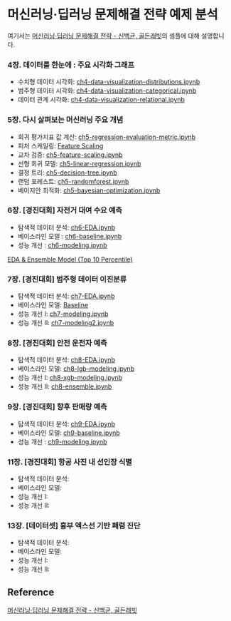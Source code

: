 # 머신러닝·딥러닝 문제해결 전략 예제 분석

여기서는 [머신러닝·딥러닝 문제해결 전략 - 신백균, 골든래빗](https://github.com/BaekKyunShin/musthave_mldl_problem_solving_strategy)의 셈플에 대해 설명합니다. 

### 4장. 데이터를 한눈에 : 주요 시각화 그래프

- 수치형 데이터 시각화: [ch4-data-visualization-distributions.ipynb](https://github.com/kyopark2014/ML-Algorithms/blob/main/ml-stragegy/src/ch4-data-visualization-distributions.ipynb)
- 범주형 데이터 시각화: [ch4-data-visualization-categorical.ipynb](https://github.com/kyopark2014/ML-Algorithms/blob/main/ml-stragegy/src/ch4-data-visualization-categorical.ipynb)
- 데이터 관계 시각화: [ch4-data-visualization-relational.ipynb](https://github.com/kyopark2014/ML-Algorithms/blob/main/ml-stragegy/src/ch4-data-visualization-relational.ipynb)

### 5장. 다시 살펴보는 머신러닝 주요 개념

- 회귀 평가지표 값 계산: [ch5-regression-evaluation-metric.ipynb](https://github.com/kyopark2014/ML-Algorithms/blob/main/ml-stragegy/src/ch5-regression-evaluation-metric.ipynb)
- 피처 스케일링: [Feature Scaling](https://github.com/kyopark2014/ML-Algorithms/blob/main/ml-stragegy/src/ch5-feature-scaling.ipynb) 
- 교차 검증: [ch5-feature-scaling.ipynb](https://github.com/kyopark2014/ML-Algorithms/blob/main/ml-stragegy/src/ch5-cross-validation.ipynb)
- 선형 회귀 모델: [ch5-linear-regression.ipynb](https://github.com/kyopark2014/ML-Algorithms/blob/main/ml-stragegy/src/ch5-linear-regression.ipynb)   
- 결정 트리: [ch5-decision-tree.ipynb](https://github.com/kyopark2014/ML-Algorithms/blob/main/ml-stragegy/src/ch5-decision-tree.ipynb)
- 랜덤 포레스트: [ch5-randomforest.ipynb](https://github.com/kyopark2014/ML-Algorithms/blob/main/ml-stragegy/src/ch5-randomforest.ipynb)
- 베이지안 최적화: [ch5-bayesian-optimization.ipynb](https://github.com/kyopark2014/ML-Algorithms/blob/main/ml-stragegy/src/ch5-bayesian-optimization.ipynb)

### 6장. [경진대회] 자전거 대여 수요 예측
- 탐색적 데이터 분석: [ch6-EDA.ipynb](https://github.com/kyopark2014/ML-Algorithms/blob/main/ml-stragegy/src/ch6-EDA.ipynb)
- 베이스라인 모델 : [ch6-baseline.ipynb](https://github.com/kyopark2014/ML-Algorithms/blob/main/ml-stragegy/src/ch6-baseline.ipynb)
- 성능 개선 : [ch6-modeling.ipynb](https://github.com/kyopark2014/ML-Algorithms/blob/main/ml-stragegy/src/ch6-modeling.ipynb)

[EDA & Ensemble Model (Top 10 Percentile)](https://github.com/kyopark2014/ML-Algorithms/blob/main/ml-stragegy/src/EDA-and-ensemble-model.ipynb)

### 7장. [경진대회] 범주형 데이터 이진분류

- 탐색적 데이터 분석: [ch7-EDA.ipynb](https://github.com/kyopark2014/ML-Algorithms/blob/main/ml-stragegy/src/ch7-EDA.ipynb)
- 베이스라인 모델: [Baseline](https://github.com/kyopark2014/ML-Algorithms/blob/main/ml-stragegy/src/ch7-baseline.ipynb)
- 성능 개선 I: [ch7-modeling.ipynb](https://github.com/kyopark2014/ML-Algorithms/blob/main/ml-stragegy/src/ch7-modeling.ipynb)
- 성능 개선 II: [ch7-modeling2.ipynb](https://github.com/kyopark2014/ML-Algorithms/blob/main/ml-stragegy/src/ch7-modeling2.ipynb)


### 8장. [경진대회] 안전 운전자 예측

- 탐색적 데이터 분석: [ch8-EDA.ipynb](https://github.com/kyopark2014/ML-Algorithms/blob/main/ml-stragegy/src/ch8-EDA.ipynb)
- 베이스라인 모델: [ch8-lgb-modeling.ipynb](https://github.com/kyopark2014/ML-Algorithms/blob/main/ml-stragegy/src/ch8-lgb-modeling.ipynb)
- 성능 개선 I: [ch8-xgb-modeling.ipynb](https://github.com/kyopark2014/ML-Algorithms/blob/main/ml-stragegy/src/ch8-xgb-modeling.ipynb)
- 성능 개선 II: [ch8-ensemble.ipynb](https://github.com/kyopark2014/ML-Algorithms/blob/main/ml-stragegy/src/ch8-ensemble.ipynb)

### 9장. [경진대회] 향후 판매량 예측

- 탐색적 데이터 분석: [ch9-EDA.ipynb](https://github.com/kyopark2014/ML-Algorithms/blob/main/ml-stragegy/src/ch9-EDA.ipynb)
- 베이스라인 모델: [ch9-baseline.ipynb](https://github.com/kyopark2014/ML-Algorithms/blob/main/ml-stragegy/src/ch9-baseline.ipynb)
- 성능 개선 : [ch9-modeling.ipynb](https://github.com/kyopark2014/ML-Algorithms/blob/main/ml-stragegy/src/ch9-modeling.ipynb)

### 11장. [경진대회] 항공 사진 내 선인장 식별

- 탐색적 데이터 분석: 
- 베이스라인 모델: 
- 성능 개선 I:
- 성능 개선 II:


### 13장. [데이터셋] 흉부 엑스선 기반 폐렴 진단

- 탐색적 데이터 분석: 
- 베이스라인 모델: 
- 성능 개선 I:
- 성능 개선 II:




## Reference

[머신러닝·딥러닝 문제해결 전략 - 신백균, 골든래빗](https://github.com/BaekKyunShin/musthave_mldl_problem_solving_strategy)
